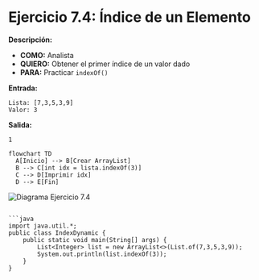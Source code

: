 # Ejercicio 7.4: Índice de un Elemento  
**Descripción:**  
- **COMO:** Analista  
- **QUIERO:** Obtener el primer índice de un valor dado  
- **PARA:** Practicar `indexOf()`  

**Entrada:**  
```
Lista: [7,3,5,3,9]  
Valor: 3
```

**Salida:**  
```
1
```

```mermaid
flowchart TD
  A[Inicio] --> B[Crear ArrayList]  
  B --> C[int idx = lista.indexOf(3)]  
  C --> D[Imprimir idx]  
  D --> E[Fin]
```

![Diagrama Ejercicio 7.4](diagram4.png)
```

```java
import java.util.*;
public class IndexDynamic {
    public static void main(String[] args) {
        List<Integer> list = new ArrayList<>(List.of(7,3,5,3,9));
        System.out.println(list.indexOf(3));
    }
}
```